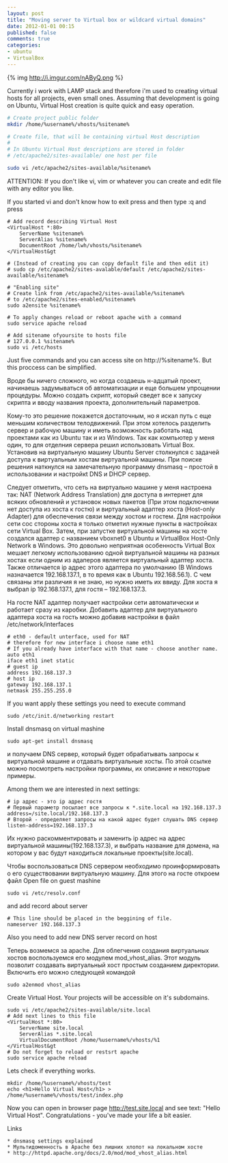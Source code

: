 ```yaml
---
layout: post
title: "Moving server to Virtual box or wildcard virtual domains"
date: 2012-01-01 00:15
published: false
comments: true
categories:
- ubuntu
- VirtualBox
---
```

{% img http://i.imgur.com/nAByQ.png %}

Currently i work with LAMP stack and therefore i'm used to creating virtual hosts for all projects, even small ones.
Assuming that development is going on Ubuntu, Virtual Host creation is quite quick and easy operation.
<!-- more -->
``` bash
# Create project public folder
mkdir /home/%username%/vhosts/%sitename%

# Create file, that will be containing virtual Host description
#
# In Ubuntu Virtual Host descriptions are stored in folder
# /etc/apache2/sites-available/ one host per file

sudo vi /etc/apache2/sites-available/%sitename%
```
ATTENTION:
If you don't like vi, vim or whatever
you can create and edit file with any editor you like.

If you started vi and don't know how to exit press <Esc> and then type :q and press <Enter>
```
# Add record describing Virtual Host
<VirtualHost *:80>
    ServerName %sitename%
    ServerAlias %sitename%
    DocumentRoot /home/lwh/vhosts/%sitename%
</VirtualHost&gt

# (Instead of creating you can copy default file and then edit it)
# sudo cp /etc/apache2/sites-avalable/default /etc/apache2/sites-available/%sitename%

# "Enabling site"
# Create link from /etc/apache2/sites-available/%sitename%
# to /etc/apache2/sites-enabled/%sitename%
sudo a2ensite %sitename%

# To apply changes reload or reboot apache with a command
sudo service apache reload

# Add sitename ofyoursite to hosts file
# 127.0.0.1 %sitename%
sudo vi /etc/hosts
```
Just five commands and you can access site on http://%sitename%.
But this proccess can be simplified.

Вроде бы ничего сложного, но когда создаешь н-адцатый проект, начинаешь задумываться об автоматизации и еще большем
упрощении процедуры. Можно создать скрипт, который сведет все к запуску скрипта и вводу названия проекта,
дополнительный параметров.

Кому-то это решение покажется достаточным, но я искал путь с еще меньшим количеством телодвижений.
При этом хотелось разделить сервер и рабочую машину и иметь возможность работать над проектами как из Ubuntu так и из Windows.
Так как компьютер у меня один, то для отделния сервера решил использовать Virtual Box.
Установив на виртуальную машину Ubuntu Server столкнулся с задачей доступа к виртуальным хостам виртуальной машины.
При поиске решения наткнулся на замечательную программу dnsmasq – простой в использовании и настройкt DNS и DHCP сервер.

Следует отметить, что сеть на виртуально машине у меня настроена так: NAT (Network Address Translation) для
доступа в интернет для всяких обновлений и установок новых пакетов (При этом подключении нет доступа из хоста к гостю)
и виртуальный адаптер хоста (Host-only Adapter) для обеспечения связи между хостом и гостем.
Для настройки сети сос стороны хоста я только отметил нужные пункты в настройках сети Virtual Box.
Затем, при запустке виртуальной машины на хосте создался адаптер с названием vboxnet0 в Ubuntu и
VirtualBox Host-Only Network в Windows. Это довольно неприятная особенность Virtual Box мешает легкому
использованию одной виртуальной машины на разных хостах если одним из адаперов является виртуальный адаптер хоста.
Также отличается ip адрес этого адаптера по умолчанию (В Windows назначается 192.168.137.1, в то время как в Ubuntu 192.168.56.1).
С чем связаны эти различия я не знаю, но нужно иметь их ввиду.
Для хоста я выбрал ip 192.168.137.1, для гостя – 192.168.137.3.

На госте NAT адаптер получает настройки сети автоматически и работает сразу из каробки.
Добавить адаптер для виртуального адаптера хоста на гость можно добавив настройки в файл /etc/network/interfaces
```
# eth0 - default unterface, used for NAT
# therefore for new interface i choose name eth1
# If you already have interface with that name - choose another name.
auto eth1
iface eth1 inet static
# guest ip
address 192.168.137.3
# host ip
gateway 192.168.137.1
netmask 255.255.255.0
```
If you want apply these settings you need to execute command
```
sudo /etc/init.d/networking restart
```
Install dnsmasq on virtual mashine
```
sudo apt-get install dnsmasq
```
и получаем DNS сервер, который будет обрабатывать запросы к виртуальной машине и отдавать виртуальные хосты.
По этой ссылке можно посмотреть настройки программы, их описание и некоторые примеры.

Among them we are interested in next settings:
```
# ip адрес - это ip адрес гостя
# Первый параметр посылает все запросы к *.site.local на 192.168.137.3
address=/site.local/192.168.137.3
# Второй - определяет запросы на какой адрес будет слушать DNS сервер
listen-address=192.168.137.3
```
Их нужно раскомментировать и заменить ip адрес на адрес виртуальной машины(192.168.137.3), и выбрать название для домена,
на котором у вас будут находиться локальные проекты(site.local).

Чтобы воспользоваться DNS сервером необходимо проинформировать о его существовании виртуальную машину.
Для этого на госте откроем файл
Open file on guest mashine
```
sudo vi /etc/resolv.conf
```
and add record about server
```
# This line should be placed in the beggining of file.
nameserver 192.168.137.3
```
Also you need to add new DNS server record on host


Теперь возмемся за apache. Для облегчения создания виртуальных хостов воспользуемся его модулем mod_vhost_alias.
Этот модуль позволит создавать виртуальный хост простым созданием директории. Включить его можно следующей командой
```
sudo a2enmod vhost_alias
```
Create Virtual Host. Your projects will be accessible on it's subdomains.
```
sudo vi /etc/apache2/sites-available/site.local
# Add next lines to this file
<VirtualHost *:80>
    ServerName site.local
    ServerAlias *.site.local
    VirtualDocumentRoot /home/%username%/vhosts/%1
</VirtualHost&gt
# Do not forget to reload or restsrt apache
sudo service apache reload
```
Lets check if everything works.
```
mkdir /home/%username%/vhosts/test
echo <h1>Hello Virtual Host</h1> > /home/%username%/vhosts/test/index.php
```
Now you can open in browser page http://test.site.local and see text: "Hello Virtual Host".
Congratulations - you've made your life a bit easier.

Links

    * dnsmasq settings explained
    * Мультидоменность в Apache без лишних хлопот на локальном хосте
    * http://httpd.apache.org/docs/2.0/mod/mod_vhost_alias.html